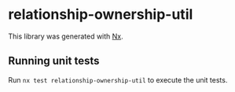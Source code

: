 # relationship-ownership-util

This library was generated with [Nx](https://nx.dev).

## Running unit tests

Run `nx test relationship-ownership-util` to execute the unit tests.
